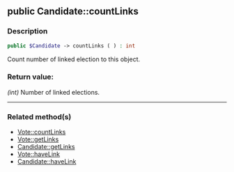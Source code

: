 ## public Candidate::countLinks

### Description    

```php
public $Candidate -> countLinks ( ) : int
```

Count number of linked election to this object.
    

### Return value:   

*(int)* Number of linked elections.


---------------------------------------

### Related method(s)      

* [Vote::countLinks](../Vote%20Class/public%20Vote--countLinks.md)    
* [Vote::getLinks](../Vote%20Class/public%20Vote--getLinks.md)    
* [Candidate::getLinks](../Candidate%20Class/public%20Candidate--getLinks.md)    
* [Vote::haveLink](../Vote%20Class/public%20Vote--haveLink.md)    
* [Candidate::haveLink](../Candidate%20Class/public%20Candidate--haveLink.md)    
